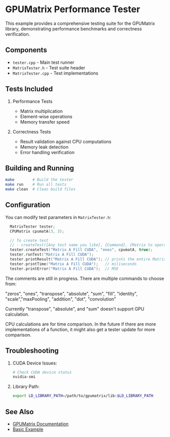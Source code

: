 # GPUMatrix Performance Tester

This example provides a comprehensive testing suite for the GPUMatrix library, demonstrating performance benchmarks and correctness verification.

## Components

- `tester.cpp` - Main test runner
- `MatrixTester.h` - Test suite header
- `MatrixTester.cpp` - Test implementations

## Tests Included

1. Performance Tests
   - Matrix multiplication
   - Element-wise operations
   - Memory transfer speed

2. Correctness Tests
   - Result validation against CPU computations
   - Memory leak detection
   - Error handling verification

## Building and Running

```bash
make        # Build the tester
make run    # Run all tests
make clean  # Clean build files
```

## Configuration

You can modify test parameters in `MatrixTester.h`:
```cpp
  MatrixTester tester;
  CPUMatrix cpumatA(3, 3);

  // To create test
  // - createTest({Any test name you like}, {Command}, {Matrix to operate}, {useCUDA})
  tester.createTest("Matrix A Fill CUDA", "ones", cpumatA, true);
  tester.runTest("Matrix A Fill CUDA");
  tester.printResult("Matrix A Fill CUDA"); // prints the entire Matrix
  tester.printTime("Matrix A Fill CUDA");   // miliseconds
  tester.printError("Matrix A Fill CUDA");  // MSE
```

The comments are still in progress.
There are multiple commands to choose from:

"zeros", "ones", "transpose", "absolute", "sum",
"fill", "identity", "scale","maxPooling",
"addition", "dot", "convolution"

Currently "transpose", "absolute", and "sum" doesn't support GPU calculation.

CPU calculations are for time comparison.
In the future if there are more implementations of a function, it might also get a tester update for more comparison.

## Troubleshooting

1. CUDA Device Issues:
   ```bash
   # Check CUDA device status
   nvidia-smi
   ```

2. Library Path:
   ```bash
   export LD_LIBRARY_PATH=/path/to/gpumatrix/lib:$LD_LIBRARY_PATH
   ```

## See Also

- [GPUMatrix Documentation](../../docs/README.md)
- [Basic Example](../0_basic/README.md)